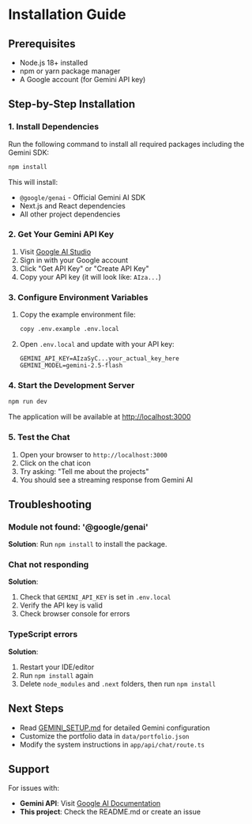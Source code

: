 # Installation Guide

## Prerequisites

- Node.js 18+ installed
- npm or yarn package manager
- A Google account (for Gemini API key)

## Step-by-Step Installation

### 1. Install Dependencies

Run the following command to install all required packages including the Gemini SDK:

```bash
npm install
```

This will install:
- `@google/genai` - Official Gemini AI SDK
- Next.js and React dependencies
- All other project dependencies

### 2. Get Your Gemini API Key

1. Visit [Google AI Studio](https://aistudio.google.com/apikey)
2. Sign in with your Google account
3. Click "Get API Key" or "Create API Key"
4. Copy your API key (it will look like: `AIza...`)

### 3. Configure Environment Variables

1. Copy the example environment file:
   ```bash
   copy .env.example .env.local
   ```

2. Open `.env.local` and update with your API key:
   ```env
   GEMINI_API_KEY=AIzaSyC...your_actual_key_here
   GEMINI_MODEL=gemini-2.5-flash
   ```

### 4. Start the Development Server

```bash
npm run dev
```

The application will be available at [http://localhost:3000](http://localhost:3000)

### 5. Test the Chat

1. Open your browser to `http://localhost:3000`
2. Click on the chat icon
3. Try asking: "Tell me about the projects"
4. You should see a streaming response from Gemini AI

## Troubleshooting

### Module not found: '@google/genai'

**Solution**: Run `npm install` to install the package.

### Chat not responding

**Solution**: 
1. Check that `GEMINI_API_KEY` is set in `.env.local`
2. Verify the API key is valid
3. Check browser console for errors

### TypeScript errors

**Solution**: 
1. Restart your IDE/editor
2. Run `npm install` again
3. Delete `node_modules` and `.next` folders, then run `npm install`

## Next Steps

- Read [GEMINI_SETUP.md](./GEMINI_SETUP.md) for detailed Gemini configuration
- Customize the portfolio data in `data/portfolio.json`
- Modify the system instructions in `app/api/chat/route.ts`

## Support

For issues with:
- **Gemini API**: Visit [Google AI Documentation](https://ai.google.dev/gemini-api/docs)
- **This project**: Check the README.md or create an issue
